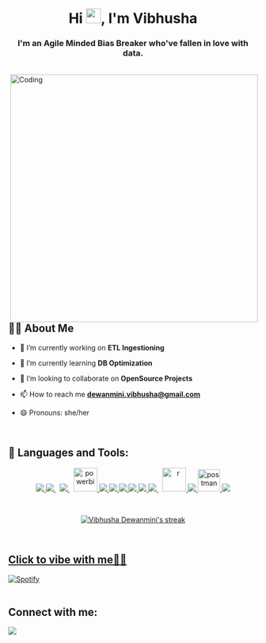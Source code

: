 <h1 align="center">Hi <img src="https://raw.githubusercontent.com/MartinHeinz/MartinHeinz/master/wave.gif" width="30px">, I'm Vibhusha</h1>
<h3 align="center">I'm an Agile Minded Bias Breaker who've fallen in love with data.</h3>
<br>
<img align="right" alt="Coding" width="500" src="https://www.bestyetexpresstrucking.com/wp-content/uploads/2022/06/iStock-1365669010.jpg">

## 🙋‍♂️ About Me

- 🔭 I’m currently working on **ETL Ingestioning**

- 🌱 I’m currently learning **DB Optimization**

- 👯 I’m looking to collaborate on **OpenSource Projects**

- 📫 How to reach me **dewanmini.vibhusha@gmail.com**

- 😄 Pronouns: she/her

<br>

## 🚀 Languages and Tools:

<p align="center"> 
    <a href="https://www.python.org" target="_blank"> <img src="https://img.icons8.com/color/48/000000/python.png"/> </a> 
    <a style="padding-right:8px;" href="https://www.mysql.com/" target="_blank"> <img src="https://img.icons8.com/fluent/50/000000/mysql-logo.png"/> </a>
    <a style="padding-right:8px;" href="https://www.oracle.com/database/technologies/appdev/plsql.html" target="_blank"> <img src="https://img.icons8.com/plasticine/48/oracle-pl-sql--v3.png"/> </a>
    <a href="https://powerbi.microsoft.com/en-au/" target="_blank"> <img src="https://img.icons8.com/color/96/power-bi.png" alt="powerbi" width="48" height="48"/> </a> 
    <!--
    <a href="https://hadoop.apache.org/" target="_blank"> <img src="https://img.icons8.com/color/96/hadoop-distributed-file-system.png" alt="hadoop" width="48" height="48"/> </a>
-->
    <!-- <a href="https://spark.apache.org/docs/0.9.1/scala-programming-guide.html" target="_blank"> <img src="https://upload.wikimedia.org/wikipedia/commons/f/f3/Apache_Spark_logo.svg" alt="spark" width="48" height="48"/> </a>-->
    <!--
     <a href="https://aws.amazon.com/" target="_blank"> <img src="https://img.icons8.com/color/96/amazon-web-services.png" alt="aws" width="48" height="48"/> </a>
     -->
    <a href="https://www.java.com" target="_blank"> <img src="https://img.icons8.com/color/48/java-coffee-cup-logo--v1.png"/> </a>
    <a href="https://developer.mozilla.org/en-US/docs/Web/JavaScript" target="_blank"> <img src="https://img.icons8.com/color/48/000000/javascript.png"/> </a> 
    <a href="https://www.w3.org/html/" target="_blank"> <img src="https://img.icons8.com/color/48/000000/html-5.png"/> </a> 
    <a href="https://www.w3schools.com/css/" target="_blank"> <img src="https://img.icons8.com/color/48/000000/css3.png"/> </a> 
    <a href="https://getbootstrap.com" target="_blank"> <img src="https://img.icons8.com/color/48/000000/bootstrap.png"/> </a> 
    <a style="padding-right:8px;" href="https://laravel.com/" target="_blank"> <img src="https://img.icons8.com/fluency/48/laravel.png"/> </a> 
    <a href="https://www.r-project.org/" target="_blank"> <img src="https://img.icons8.com/external-becris-flat-becris/128/external-r-data-science-becris-flat-becris.png" alt="r" width="48" height="48"/> </a> 
    <a href="https://firebase.google.com/" target="_blank"> <img src="https://img.icons8.com/color/48/000000/firebase.png"/> </a> 
    <a href="https://postman.com" target="_blank"> <img src="https://www.vectorlogo.zone/logos/getpostman/getpostman-icon.svg" alt="postman" width="45" height="45"/> </a>   
    <a href="https://git-scm.com/" target="_blank"> <img src="https://img.icons8.com/color/48/000000/git.png"/> </a>  
</p>

<br/>

<p align="center">
    <a href="https://github.com/vibhudew/github-readme-streak-stats">
        <img title="🔥 Get streak stats for your profile at git.io/streak-stats" alt="Vibhusha Dewanmini's streak" src="https://github-readme-streak-stats.herokuapp.com/?user=vibhudew&theme=black-ice&hide_border=true&stroke=0000&background=060A0CD0"/>
    </a>
</p>

<!--

## 📊 My Github Stats

  <br/>
    <a href="https://github.com/vibhudew/github-readme-stats"><img src="https://github-readme-stats.vercel.app/api?username=vibhudew&theme=radical" /></a>
    
  
  <br/>
-->
  
<br/>

<h2><a href="https://open.spotify.com/user/31xps3a3qk2opdarfoe2bp3dih64" target="_blank">Click to vibe with me🎵😇</a></h2>

[![Spotify](https://spotify-readme.sp-xd.vercel.app/api/spotify)](https://open.spotify.com/user/31xps3a3qk2opdarfoe2bp3dih64) <br>
<br>

## Connect with me:
<p align="left">


<a href="https://www.linkedin.com/in/vibhusha-dewanmini/"><img src="https://img.icons8.com/fluent/48/000000/linkedin.png"/></a>

<!--
<a href = "#"><img src="https://img.icons8.com/fluent/48/000000/twitter.png"/></a>
-->


</p>
